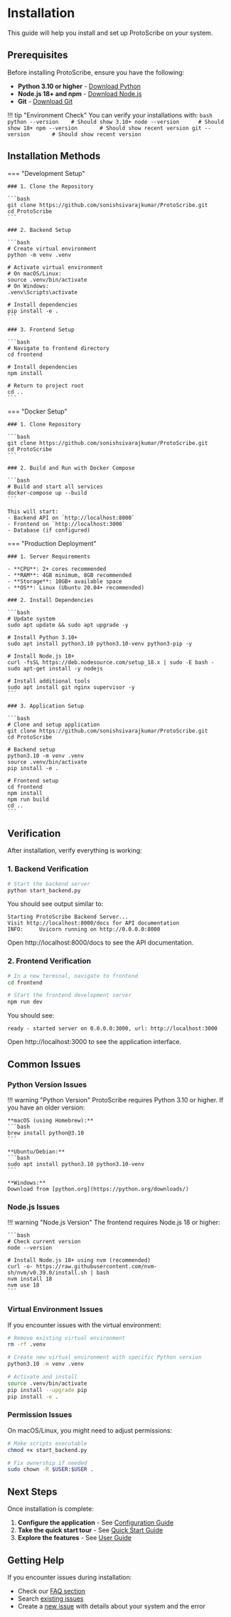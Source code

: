 # Installation

This guide will help you install and set up ProtoScribe on your system.

## Prerequisites

Before installing ProtoScribe, ensure you have the following:

- **Python 3.10 or higher** - [Download Python](https://python.org/downloads/)
- **Node.js 18+ and npm** - [Download Node.js](https://nodejs.org/downloads/)
- **Git** - [Download Git](https://git-scm.com/downloads/)

!!! tip "Environment Check"
    You can verify your installations with:
    ```bash
    python --version    # Should show 3.10+
    node --version      # Should show 18+
    npm --version       # Should show recent version
    git --version       # Should show recent version
    ```

## Installation Methods

=== "Development Setup"

    ### 1. Clone the Repository
    
    ```bash
    git clone https://github.com/sonishsivarajkumar/ProtoScribe.git
    cd ProtoScribe
    ```
    
    ### 2. Backend Setup
    
    ```bash
    # Create virtual environment
    python -m venv .venv
    
    # Activate virtual environment
    # On macOS/Linux:
    source .venv/bin/activate
    # On Windows:
    .venv\Scripts\activate
    
    # Install dependencies
    pip install -e .
    ```
    
    ### 3. Frontend Setup
    
    ```bash
    # Navigate to frontend directory
    cd frontend
    
    # Install dependencies
    npm install
    
    # Return to project root
    cd ..
    ```

=== "Docker Setup"

    ### 1. Clone Repository
    
    ```bash
    git clone https://github.com/sonishsivarajkumar/ProtoScribe.git
    cd ProtoScribe
    ```
    
    ### 2. Build and Run with Docker Compose
    
    ```bash
    # Build and start all services
    docker-compose up --build
    ```
    
    This will start:
    - Backend API on `http://localhost:8000`
    - Frontend on `http://localhost:3000`
    - Database (if configured)

=== "Production Deployment"

    ### 1. Server Requirements
    
    - **CPU**: 2+ cores recommended
    - **RAM**: 4GB minimum, 8GB recommended
    - **Storage**: 10GB+ available space
    - **OS**: Linux (Ubuntu 20.04+ recommended)
    
    ### 2. Install Dependencies
    
    ```bash
    # Update system
    sudo apt update && sudo apt upgrade -y
    
    # Install Python 3.10+
    sudo apt install python3.10 python3.10-venv python3-pip -y
    
    # Install Node.js 18+
    curl -fsSL https://deb.nodesource.com/setup_18.x | sudo -E bash -
    sudo apt-get install -y nodejs
    
    # Install additional tools
    sudo apt install git nginx supervisor -y
    ```
    
    ### 3. Application Setup
    
    ```bash
    # Clone and setup application
    git clone https://github.com/sonishsivarajkumar/ProtoScribe.git
    cd ProtoScribe
    
    # Backend setup
    python3.10 -m venv .venv
    source .venv/bin/activate
    pip install -e .
    
    # Frontend setup
    cd frontend
    npm install
    npm run build
    cd ..
    ```

## Verification

After installation, verify everything is working:

### 1. Backend Verification

```bash
# Start the backend server
python start_backend.py
```

You should see output similar to:
```
Starting ProtoScribe Backend Server...
Visit http://localhost:8000/docs for API documentation
INFO:     Uvicorn running on http://0.0.0.0:8000
```

Open http://localhost:8000/docs to see the API documentation.

### 2. Frontend Verification

```bash
# In a new terminal, navigate to frontend
cd frontend

# Start the frontend development server
npm run dev
```

You should see:
```
ready - started server on 0.0.0.0:3000, url: http://localhost:3000
```

Open http://localhost:3000 to see the application interface.

## Common Issues

### Python Version Issues

!!! warning "Python Version"
    ProtoScribe requires Python 3.10 or higher. If you have an older version:
    
    **macOS (using Homebrew):**
    ```bash
    brew install python@3.10
    ```
    
    **Ubuntu/Debian:**
    ```bash
    sudo apt install python3.10 python3.10-venv
    ```
    
    **Windows:**
    Download from [python.org](https://python.org/downloads/)

### Node.js Issues

!!! warning "Node.js Version"
    The frontend requires Node.js 18 or higher:
    
    ```bash
    # Check current version
    node --version
    
    # Install Node.js 18+ using nvm (recommended)
    curl -o- https://raw.githubusercontent.com/nvm-sh/nvm/v0.39.0/install.sh | bash
    nvm install 18
    nvm use 18
    ```

### Virtual Environment Issues

If you encounter issues with the virtual environment:

```bash
# Remove existing virtual environment
rm -rf .venv

# Create new virtual environment with specific Python version
python3.10 -m venv .venv

# Activate and install
source .venv/bin/activate
pip install --upgrade pip
pip install -e .
```

### Permission Issues

On macOS/Linux, you might need to adjust permissions:

```bash
# Make scripts executable
chmod +x start_backend.py

# Fix ownership if needed
sudo chown -R $USER:$USER .
```

## Next Steps

Once installation is complete:

1. **Configure the application** - See [Configuration Guide](configuration.md)
2. **Take the quick start tour** - See [Quick Start Guide](quick-start.md)
3. **Explore the features** - See [User Guide](../user-guide/overview.md)

## Getting Help

If you encounter issues during installation:

- Check our [FAQ section](../about/support.md#frequently-asked-questions)
- Search [existing issues](https://github.com/sonishsivarajkumar/ProtoScribe/issues)
- Create a [new issue](https://github.com/sonishsivarajkumar/ProtoScribe/issues/new) with details about your system and the error

